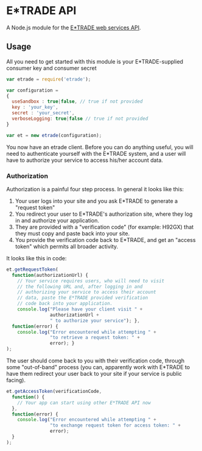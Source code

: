 # E*TRADE API

A Node.js module for the [E*TRADE web services API](https://us.etrade.com/ctnt/dev-portal/getContent?contentUri=V0_Documentation-GettingStarted).

## Usage

All you need to get started with this module is your E*TRADE-supplied consumer key and consumer secret

```javascript
var etrade = require('etrade');

var configuration = 
{
  useSandbox : true|false, // true if not provided
  key : 'your_key',
  secret : 'your_secret',
  verboseLogging: true|false // true if not provided
}

var et = new etrade(configuration);
```

You now have an etrade client.  Before you can do anything useful, you will need to authenticate yourself with the E*TRADE system, and a user will have to authorize your service to access his/her account data.

### Authorization

Authorization is a painful four step process.  In general it looks like this:

1. Your user logs into your site and you ask E*TRADE to generate a "request token"
2. You redirect your user to E*TRADE's authorization site, where they log in and authorize your application.
3. They are provided with a "verification code" (for example: H92GX) that they must copy and paste back into your site.
4. You provide the verification code back to E*TRADE, and get an "access token" which permits all broader activity.

It looks like this in code:
```javascript
et.getRequestToken(
  function(authorizationUrl) { 
    // Your service requires users, who will need to visit
    // the following URL and, after logging in and 
    // authorizing your service to access their account
    // data, paste the E*TRADE provided verification
    // code back into your application.
    console.log("Please have your client visit " + 
                authorizationUrl + 
                " to authorize your service"); },
  function(error) { 
    console.log("Error encountered while attempting " +
                "to retrieve a request token: " + 
                error); }
);

```

The user should come back to you with their verification code, through some "out-of-band" process (you can, apparently work with E*TRADE to have them redirect your user back to your site if your service is public facing).

```javascript
et.getAccessToken(verificationCode,
  function() {
    // Your app can start using other E*TRADE API now
  },
  function(error) {
    console.log("Error encountered while attempting " +
                "to exchange request token for access token: " +
                error);
  }
);
```

